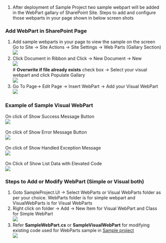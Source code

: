   1. After deployment of Sample Project two sample webpart will be added in the WebPart gallary of SharePoint Site. Steps to add and configure those webparts in your page shown in below screen shots<br>
<h3>Add WebPart in SharePoint Page</h3>
<ol><li>Add sample webparts in your page to view the sample on the screen<br>Go to Site -> Site Actions -> Site Settings -> Web Parts (Gallary Section)<br><img src='http://visual-studio-sharepoint-project-template.googlecode.com/svn/wiki/Images/SSettings.png' /><br>
</li><li>Click Document in Ribbon and Click -> New Document -> New<br><img src='http://visual-studio-sharepoint-project-template.googlecode.com/svn/wiki/Images/WPNew.png' /><br>  # <b>Overwrite if file already exists</b> check box -> Select your visual webpart and click Populate Gallary<br><img src='http://visual-studio-sharepoint-project-template.googlecode.com/svn/wiki/Images/S9.png' /><br>
</li><li>Go To Page-> Edit Page -> Insert WebPart -> Add your Visual WebPart<br><img src='http://visual-studio-sharepoint-project-template.googlecode.com/svn/wiki/Images/S21.png' /></li></ol>


<h3>Example of Sample Visual WebPart</h3>
On click of Show Success Message Button<br><img src='http://visual-studio-sharepoint-project-template.googlecode.com/svn/wiki/Images/S10.png' /><br><br>On click of Show Error Message Button<br><img src='http://visual-studio-sharepoint-project-template.googlecode.com/svn/wiki/Images/S11.png' /><br><br>On click of Show Handled Exception Message<br><img src='http://visual-studio-sharepoint-project-template.googlecode.com/svn/wiki/Images/S12.png' /><br><br>On Click of Show List Data with Elevated Code<br>
<img src='http://visual-studio-sharepoint-project-template.googlecode.com/svn/wiki/Images/S13.png' />


<h3>Steps to Add or Modify WebPart (Simple or Visual both)</h3>

<ol><li>Goto SampleProject.UI -> Select WebParts or Visual WebParts folder as per your choice. WebParts folder is for simple webpart and VisualWebParts is for Visual WebParts<br>
</li><li>Right click on folder -> Add -> New Item for Visual WebPart and Class for Simple WebPart<br><img src='http://visual-studio-sharepoint-project-template.googlecode.com/svn/wiki/Images/S29.png' />
</li><li>Refer <b>SampleWebPart.cs</b> or <b>SampleVisualWebPart</b> for modifying existing code used for WebParts sample in <a href='http://code.google.com/p/visual-studio-sharepoint-project-template/downloads/detail?name=Sample%20Project%20C%23%201.0.zip'>Sample project</a><br><img src='http://visual-studio-sharepoint-project-template.googlecode.com/svn/wiki/Images/S37.png' />